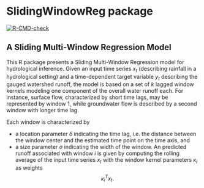 # SlidingWindowReg package
<!-- badges: start -->
[![R-CMD-check](https://github.com/sschrunner/SlidingWindowReg/actions/workflows/R-CMD-check.yaml/badge.svg)](https://github.com/sschrunner/SlidingWindowReg/actions/workflows/R-CMD-check.yaml)
  <!-- badges: end -->

## A Sliding Multi-Window Regression Model

This R package presents a Sliding Multi-Window Regression model for hydrological inference. Given an input time series $x_t$ (describing rainfall in a hydrological setting) and a time-dependent target variable $y_t$ describing the gauged watershed runoff, the model is based on a set of $k$ lagged window kernels modeling one component of the overall water runoff each. For instance, surface flow, characterized by short time lags, may be represented by window 1, while groundwater flow is described by a second window with longer time lag.

Each window is characterized by 
* a location parameter $\delta$ indicating the time lag, i.e. the distance between the window center and the estimated time point on the time axis, and
* a size parameter $\sigma$ indicating the width of the window.
An predicted runoff associated with window $i$ is given by computing the rolling average of the input time series $x_t$ with the window kernel parameters $\kappa_i$ as weights
$$ \kappa_i^Tx_t. $$
